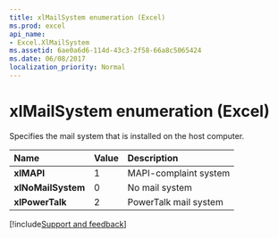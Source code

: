 ```yaml
---
title: xlMailSystem enumeration (Excel)
ms.prod: excel
api_name:
- Excel.XlMailSystem
ms.assetid: 6ae0a6d6-114d-43c3-2f58-66a8c5065424
ms.date: 06/08/2017
localization_priority: Normal
---
```



# xlMailSystem enumeration (Excel)

Specifies the mail system that is installed on the host computer.



|Name|Value|Description|
|:-----|:-----|:-----|
| **xlMAPI**|1|MAPI-complaint system|
| **xlNoMailSystem**|0|No mail system|
| **xlPowerTalk**|2|PowerTalk mail system|

[!include[Support and feedback](~/includes/feedback-boilerplate.md)]
